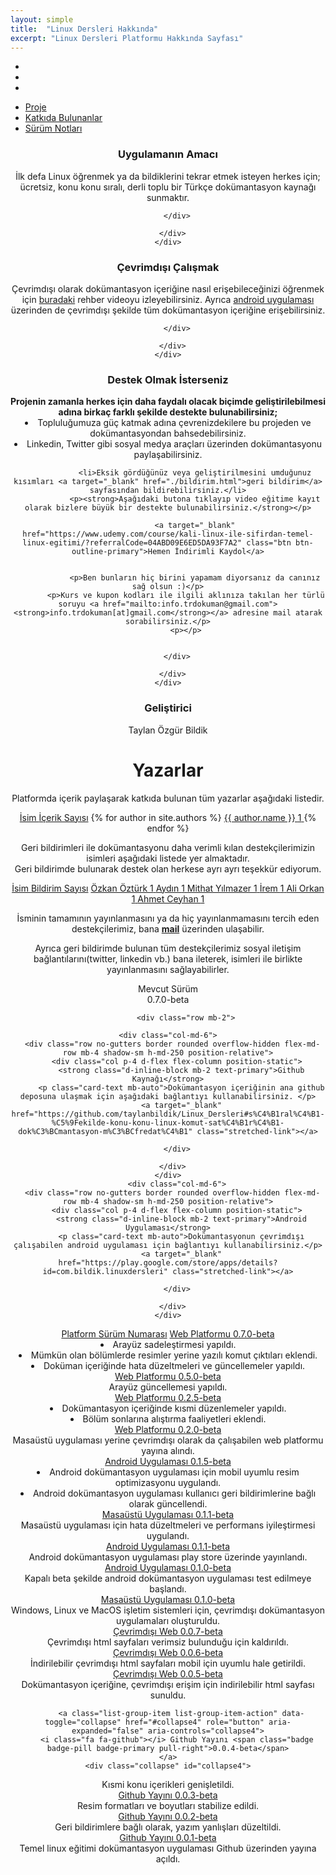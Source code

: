```yaml
---
layout: simple
title:  "Linux Dersleri Hakkında"
excerpt: "Linux Dersleri Platformu Hakkında Sayfası"
---
```



<ul class="nav nav-tabs nav-justified navbar-expand-lg md-tabs " id="myTabmobile" role="tablist">
  <li class="nav-item">
    <a class="navbar-toggler nav-link active" id="home-tab-just" data-toggle="tab" href="#home-just" role="tab" aria-controls="home-just" aria-selected="true"><i class="fa fa-linux"></i></a>
  </li>
  <li class="nav-item">
    <a class="navbar-toggler nav-link" id="profile-tab-just" data-toggle="tab" href="#profile-just" role="tab" aria-controls="profile-just" aria-selected="false"><i class="fa fa-star"></i></a>
  </li>
  <li class="nav-item">
    <a class="navbar-toggler nav-link" id="contact-tab-just" data-toggle="tab" href="#contact-just" role="tab" aria-controls="contact-just" aria-selected="false"><i class="fa fa-info-circle"></i></a>
  </li>
</ul>
	
<ul class="nav x-navbar nav-tabs nav-justified md-tabs  " id="myTabdesktop" role="tablist">

  <li class="nav-item">
    <a class="nav-link active" id="home-tab-desktop" data-toggle="tab" href="#home-just" role="tab" aria-controls="home-just" aria-selected="true"><i class="fa fa-linux"></i> Proje</a>
  </li>
  <li class="nav-item">
    <a class="nav-link" id="profile-tab-desktop" data-toggle="tab" href="#profile-just" role="tab" aria-controls="profile-just" aria-selected="false"><i class="fa fa-star"></i> Katkıda Bulunanlar</a>
  </li>
  <li class="nav-item">
    <a class="nav-link" id="contact-tab-desktop" data-toggle="tab" href="#contact-just" role="tab" aria-controls="contact-just" aria-selected="false"><i class="fa fa-info-circle"></i> Sürüm Notları</a>
  </li>
</ul>

<div class="tab-content card pt-3" id="myTabContentJust">
  <div class="tab-pane fade show active" id="home-just" role="tabpanel" aria-labelledby="home-tab-just">
    <div align="center" class="container">
	  <div class="row mb-2">
    <div class="col">
      <div class="row no-gutters border rounded overflow-hidden flex-md-row mb-4 shadow-sm h-md-250 position-relative">
        <div class="col p-4 d-flex flex-column position-static">
          <strong class="d-inline-block mb-0 text-primary"><h3>Uygulamanın Amacı</h3></strong>
          <p class="card-text mb-auto">İlk defa Linux öğrenmek ya da bildiklerini tekrar etmek isteyen herkes için; ücretsiz, konu konu sıralı, derli toplu bir Türkçe dokümantasyon kaynağı sunmaktır.</p>

        </div>
        
      </div>
    </div>
  </div>
  
  <div class="row mb-2">
    <div class="col">
      <div class="row no-gutters border rounded overflow-hidden flex-md-row mb-4 shadow-sm h-md-250 position-relative">
        <div class="col p-4 d-flex flex-column position-static">
          <strong class="d-inline-block mb-0 text-primary"><h3>Çevrimdışı Çalışmak</h3></strong>
          <p class="card-text mb-auto">Çevrimdışı olarak dokümantasyon içeriğine nasıl erişebileceğinizi öğrenmek için <a href="https://www.youtube.com/watch?v=RyDpMx6NLnI" target="_blank">buradaki</a> rehber videoyu izleyebilirsiniz. Ayrıca <a href="https://play.google.com/store/apps/details?id=com.bildik.linuxdersleri" target="_blank">android uygulaması</a> üzerinden de çevrimdışı şekilde tüm dokümantasyon içeriğine erişebilirsiniz.</p>

        </div>
        
      </div>
    </div>
  </div>
		<div class="row mb-2">
    <div class="col">
      <div class="row no-gutters border rounded overflow-hidden flex-md-row mb-4 shadow-sm h-md-250 position-relative">
        <div class="col p-4 d-flex flex-column position-static">
          <strong class="d-inline-block mb-0 text-primary"><h3>Destek Olmak İsterseniz</h3></strong>          
				<strong> Projenin zamanla herkes için daha faydalı olacak biçimde geliştirilebilmesi adına birkaç farklı şekilde destekte bulunabilirsiniz;  </strong>
				<li>Topluluğumuza güç katmak adına çevrenizdekilere bu projeden ve dokümantasyondan bahsedebilirsiniz.</li>
				<li>Linkedin, Twitter gibi sosyal medya araçları üzerinden dokümantasyonu paylaşabilirsiniz.</li>
				
				<li>Eksik gördüğünüz veya geliştirilmesini umduğunuz kısımları <a target="_blank" href="./bildirim.html">geri bildirim</a> sayfasından bildirebilirsiniz.</li>
				<p><strong>Aşağıdaki butona tıklayıp video eğitime kayıt olarak bizlere büyük bir destekte bulunabilirsiniz.</strong></p>
					
				<a target="_blank" href="https://www.udemy.com/course/kali-linux-ile-sifirdan-temel-linux-egitimi/?referralCode=04ABD09E6ED5DA93F7A2" class="btn btn-outline-primary">Hemen İndirimli Kaydol</a>
				

				<p>Ben bunların hiç birini yapamam diyorsanız da canınız sağ olsun :)</p>
			<p>Kurs ve kupon kodları ile ilgili aklınıza takılan her türlü soruyu <a href="mailto:info.trdokuman@gmail.com"><strong>info.trdokuman[at]gmail.com</strong></a> adresine mail atarak sorabilirsiniz.</p>
			<p></p>
		  

        </div>
        
      </div>
    </div>
  </div>
	   <strong class="d-inline-block mb-0 text-primary"><h3>Geliştirici</h3></strong>
          <p class="h5 mb-2 font-weight-normal">Taylan Özgür Bildik</p>
	  <a target="_blank" href="https://www.linkedin.com/in/taylanbildik/"><i class="fa fa-linkedin fa-lg"></i></a> <a target="_blank" href="https://github.com/taylanbildik"><i class="fa fa-github fa-lg"></i></a>
	  </div>
  </div>
  
  <div class="tab-pane fade" id="profile-just" role="tabpanel" aria-labelledby="profile-tab-just">
    <div class="container">
	<center><h1>Yazarlar</h1></center>
		<center><p>Platformda içerik paylaşarak katkıda bulunan tüm yazarlar aşağıdaki listedir. </p></center>
	  <div class="list-group">
    <a href="#" class="list-group-item list-group-item-action active">
        <i class="fa fa-user"></i> İsim
    <span class=" pull-right">İçerik Sayısı</span></a>
	{% for author in site.authors %}
	<a href="{{ author.url }}" class="list-group-item list-group-item-action">
        <i class="fa fa-star"></i> {{ author.name }} <span class="badge badge-pill badge-primary pull-right">1</span>
    </a>
	{% endfor %}	
</div>
    <div class="container">	
		<center><p>Geri bildirimleri ile dokümantasyonu daha verimli kılan destekçilerimizin isimleri aşağıdaki listede yer almaktadır. <br>Geri bildirimde bulunarak destek olan herkese ayrı ayrı teşekkür ediyorum.</p></center>
	  <div class="list-group">
    <a href="#" class="list-group-item list-group-item-action active">
        <i class="fa fa-user"></i> İsim
    <span class=" pull-right">Bildirim Sayısı</span></a>
	<a href="#" class="list-group-item list-group-item-action">
        <i class="fa fa-star"></i> Özkan Öztürk <span class="badge badge-pill badge-primary pull-right">1</span>
    </a>
    <a href="#" class="list-group-item list-group-item-action">
        <i class="fa fa-star"></i> Aydın <span class="badge badge-pill badge-primary pull-right">1</span>
    </a>
    <a href="#" class="list-group-item list-group-item-action">
        <i class="fa fa-star"></i> Mithat Yılmazer <span class="badge badge-pill badge-primary pull-right">1</span>
    </a>
    <a href="#" class="list-group-item list-group-item-action">
        <i class="fa fa-star"></i> İrem <span class="badge badge-pill badge-primary pull-right">1</span>
    </a>
	<a href="#" class="list-group-item list-group-item-action">
        <i class="fa fa-star"></i> Ali Orkan <span class="badge badge-pill badge-primary pull-right">1</span>
    </a>
    <a href="#" class="list-group-item list-group-item-action">
        <i class="fa fa-star"></i> Ahmet Ceyhan <span class="badge badge-pill badge-primary pull-right">1</span>
    </a>
	  
</div>
<p></p>
		<center><p>İsminin tamamının yayınlanmasını ya da hiç yayınlanmamasını tercih eden destekçilerimiz, bana <a href="mailto:info.trdokuman@gmail.com"><strong>mail</strong></a> üzerinden ulaşabilir.</p> <p>Ayrıca geri bildirimde bulunan tüm destekçilerimiz sosyal iletişim bağlantılarını(twitter, linkedin vb.) bana ileterek, isimleri ile birlikte yayınlanmasını sağlayabilirler.</p></center>
	  </div>
  </div>
  </div>
  <div class="tab-pane fade" id="contact-just" role="tabpanel" aria-labelledby="contact-tab-just">
    <div class="container">
		<div align="center" class="container">
<p align="center">Mevcut Sürüm<br><span class="badge badge-warning badge-pill"> 0.7.0-beta </span></p>
			
			<div class="row mb-2">
				
    <div class="col-md-6">
      <div class="row no-gutters border rounded overflow-hidden flex-md-row mb-4 shadow-sm h-md-250 position-relative">
        <div class="col p-4 d-flex flex-column position-static">
          <strong class="d-inline-block mb-2 text-primary">Github Kaynağı</strong>
          <p class="card-text mb-auto">Dokümantasyon içeriğinin ana github deposuna ulaşmak için aşağıdaki bağlantıyı kullanabilirsiniz. </p>
          <a target="_blank" href="https://github.com/taylanbildik/Linux_Dersleri#s%C4%B1ral%C4%B1-%C5%9Fekilde-konu-konu-linux-komut-sat%C4%B1r%C4%B1-dok%C3%BCmantasyon-m%C3%BCfredat%C4%B1" class="stretched-link"></a>
			
        </div>
        
      </div>
    </div>
		<div class="col-md-6">
      <div class="row no-gutters border rounded overflow-hidden flex-md-row mb-4 shadow-sm h-md-250 position-relative">
        <div class="col p-4 d-flex flex-column position-static">
          <strong class="d-inline-block mb-2 text-primary">Android Uygulaması</strong>
          <p class="card-text mb-auto">Dokümantasyonun çevrimdışı çalışabilen android uygulaması için bağlantıyı kullanabilirsiniz.</p>
          <a target="_blank" href="https://play.google.com/store/apps/details?id=com.bildik.linuxdersleri" class="stretched-link"></a>
			
        </div>
        
      </div>
    </div>
    
  </div>
</div>
	  <div class="list-group">
    <a href="#" class="list-group-item list-group-item-action active">
        <i class="fa fa-codepen"></i> Platform
    <span class=" pull-right">Sürüm Numarası</span></a>
	<a class="list-group-item list-group-item-action" data-toggle="collapse" href="#collapse16" role="button" aria-expanded="false" aria-controls="collapse16">
        <i class="fa fa-signal"></i> Web Platformu <span class="badge badge-pill badge-primary pull-right">0.7.0-beta</span>
    </a>
	<div class="collapse" id="collapse16">
  <div class="card card-body">
   <li>Arayüz sadeleştirmesi yapıldı.</li>
   <li>Mümkün olan bölümlerde resimler yerine yazılı komut çıktıları eklendi.</li>
   <li>Doküman içeriğinde hata düzeltmeleri ve güncellemeler yapıldı.</li>
	  </div>
  </div>
	<a class="list-group-item list-group-item-action" data-toggle="collapse" href="#collapse15" role="button" aria-expanded="false" aria-controls="collapse15">
        <i class="fa fa-signal"></i> Web Platformu <span class="badge badge-pill badge-primary pull-right">0.5.0-beta</span>
    </a>
	<div class="collapse" id="collapse15">
  <div class="card card-body">
   Arayüz güncellemesi yapıldı.
	  </div>
  </div>
		  <a class="list-group-item list-group-item-action" data-toggle="collapse" href="#collapse14" role="button" aria-expanded="false" aria-controls="collapse14">
        <i class="fa fa-signal"></i> Web Platformu <span class="badge badge-pill badge-primary pull-right">0.2.5-beta</span>
    </a>
	<div class="collapse" id="collapse14">
  <div class="card card-body">
   <li>Dokümantasyon içeriğinde kısmi düzenlemeler yapıldı.</li>
   <li>Bölüm sonlarına alıştırma faaliyetleri eklendi.</li>
	  </div>
  </div>
		  <a class="list-group-item list-group-item-action" data-toggle="collapse" href="#collapse13" role="button" aria-expanded="false" aria-controls="collapse13">
        <i class="fa fa-signal"></i> Web Platformu <span class="badge badge-pill badge-primary pull-right">0.2.0-beta</span>
    </a>
	<div class="collapse" id="collapse13">
  <div class="card card-body">
   Masaüstü uygulaması yerine çevrimdışı olarak da çalışabilen web platformu yayına alındı.
	  
  </div>
</div>
		  <a class="list-group-item list-group-item-action" data-toggle="collapse" href="#collapse12" role="button" aria-expanded="false" aria-controls="collapse12">
        <i class="fa fa-android"></i> Android Uygulaması <span class="badge badge-pill badge-primary pull-right">0.1.5-beta</span>
    </a>
	<div class="collapse" id="collapse12">
  <div class="card card-body">
	  <li>Android dokümantasyon uygulaması için mobil uyumlu resim optimizasyonu uygulandı.</li>
	  <li>Android dokümantasyon uygulaması kullanıcı geri bildirimlerine bağlı olarak güncellendi.</li>
  </div>
</div>
		  <a class="list-group-item list-group-item-action" data-toggle="collapse" href="#collapse11" role="button" aria-expanded="false" aria-controls="collapse11">
        <i class="fa fa-desktop"></i> Masaüstü Uygulaması <span class="badge badge-pill badge-primary pull-right">0.1.1-beta</span>
    </a>
	<div class="collapse" id="collapse11">
  <div class="card card-body">
    Masaüstü uygulaması için hata düzeltmeleri ve performans iyileştirmesi uygulandı.
  </div>
</div>
		  <a class="list-group-item list-group-item-action" data-toggle="collapse" href="#collapse10" role="button" aria-expanded="false" aria-controls="collapse10">
        <i class="fa fa-android"></i> Android Uygulaması <span class="badge badge-pill badge-primary pull-right">0.1.1-beta</span>
    </a>
	<div class="collapse" id="collapse10">
  <div class="card card-body">
	  Android dokümantasyon uygulaması play store üzerinde yayınlandı.
  </div>
</div>
		  <a class="list-group-item list-group-item-action" data-toggle="collapse" href="#collapse9" role="button" aria-expanded="false" aria-controls="collapse9">
        <i class="fa fa-android"></i> Android Uygulaması <span class="badge badge-pill badge-primary pull-right">0.1.0-beta</span>
    </a>
	<div class="collapse" id="collapse9">
  <div class="card card-body">
	  Kapalı beta şekilde android dokümantasyon uygulaması test edilmeye başlandı.
  </div>
</div>
    <a class="list-group-item list-group-item-action" data-toggle="collapse" href="#collapse8" role="button" aria-expanded="false" aria-controls="collapse8">
        <i class="fa fa-desktop"></i> Masaüstü Uygulaması <span class="badge badge-pill badge-primary pull-right">0.1.0-beta</span>
    </a>
	<div class="collapse" id="collapse8">
  <div class="card card-body">
    Windows, Linux ve MacOS işletim sistemleri için, çevrimdışı dokümantasyon uygulamaları oluşturuldu.
  </div>
</div>
		  <a class="list-group-item list-group-item-action" data-toggle="collapse" href="#collapse7" role="button" aria-expanded="false" aria-controls="collapse7">
        <i class="fa fa-download"></i> Çevrimdışı Web <span class="badge badge-pill badge-primary pull-right">0.0.7-beta</span>
    </a>
	<div class="collapse" id="collapse7">
  <div class="card card-body">
    Çevrimdışı html sayfaları verimsiz bulunduğu için kaldırıldı.
  </div>
</div>	
		  <a class="list-group-item list-group-item-action" data-toggle="collapse" href="#collapse6" role="button" aria-expanded="false" aria-controls="collapse6">
        <i class="fa fa-download"></i> Çevrimdışı Web <span class="badge badge-pill badge-primary pull-right">0.0.6-beta</span>
    </a>
	<div class="collapse" id="collapse6">
  <div class="card card-body">
    İndirilebilir çevrimdışı html sayfaları mobil için uyumlu hale getirildi.
  </div>
</div>	
		  <a class="list-group-item list-group-item-action" data-toggle="collapse" href="#collapse5" role="button" aria-expanded="false" aria-controls="collapse5">
        <i class="fa fa-download"></i> Çevrimdışı Web <span class="badge badge-pill badge-primary pull-right">0.0.5-beta</span>
    </a>
	<div class="collapse" id="collapse5">
  <div class="card card-body">
    Dokümantasyon içeriğine, çevrimdışı erişim için indirilebilir html sayfası sunuldu.
  </div>
</div>	
		 	
		  <a class="list-group-item list-group-item-action" data-toggle="collapse" href="#collapse4" role="button" aria-expanded="false" aria-controls="collapse4">
        <i class="fa fa-github"></i> Github Yayını <span class="badge badge-pill badge-primary pull-right">0.0.4-beta</span>
    </a>
	<div class="collapse" id="collapse4">
  <div class="card card-body">
    Kısmi konu içerikleri genişletildi.
  </div>
</div>	
		  <a class="list-group-item list-group-item-action" data-toggle="collapse" href="#collapse3" role="button" aria-expanded="false" aria-controls="collapse3">
        <i class="fa fa-github"></i> Github Yayını <span class="badge badge-pill badge-primary pull-right">0.0.3-beta</span>
    </a>
	<div class="collapse" id="collapse3">
  <div class="card card-body">
    Resim formatları ve boyutları stabilize edildi.
  </div>
</div>	
		  <a class="list-group-item list-group-item-action" data-toggle="collapse" href="#collapse2" role="button" aria-expanded="false" aria-controls="collapse2">
        <i class="fa fa-github"></i> Github Yayını <span class="badge badge-pill badge-primary pull-right">0.0.2-beta</span>
    </a>
	<div class="collapse" id="collapse2">
  <div class="card card-body">
    Geri bildirimlere bağlı olarak, yazım yanlışları düzeltildi.
  </div>
</div>	
	<a class="list-group-item list-group-item-action" data-toggle="collapse" href="#collapse1" role="button" aria-expanded="false" aria-controls="collapse1">
        <i class="fa fa-github"></i> Github Yayını <span class="badge badge-pill badge-primary pull-right">0.0.1-beta</span>
    </a>
	<div class="collapse" id="collapse1">
  <div class="card card-body">
    Temel linux eğitimi dokümantasyon uygulaması Github üzerinden yayına açıldı.
  </div>
</div>		  
    

</div>
	  </div>
  </div>
	<p></p>
</div>

